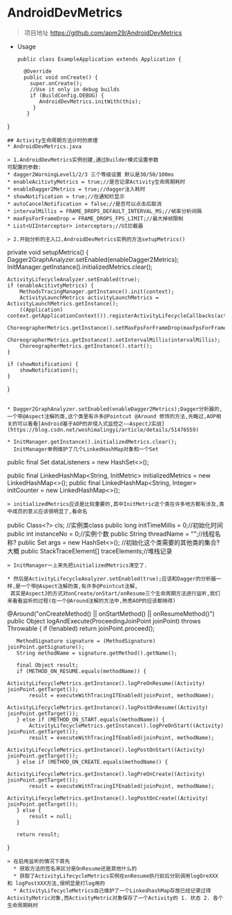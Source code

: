 # AndroidDevMetrics
> 项目地址  <href>https://github.com/apm29/AndroidDevMetrics</href>

* Usage

  ```
  public class ExampleApplication extends Application {

    @Override
    public void onCreate() {
      super.onCreate();
      //Use it only in debug builds
      if (BuildConfig.DEBUG) {
         AndroidDevMetrics.initWith(this);
       }
     }
 }
 ```
## Activity生命周期方法计时的原理
* AndroidDevMetrics.java

> 1.AndroidDevMetrics实例创建,通过Builder模式设置参数
可配置的参数:
* dagger2WarningLevel1/2/3 三个等级设置 默认是30/50/100ms
* enableAcitivtyMetrics = true;//是否记录Activity生命周期耗时
* enableDagger2Metrics = true;//dagger注入耗时
* showNotification = true;//在通知栏显示
* autoCancelNotification = false;//是否可以点击后取消
* intervalMillis = FRAME_DROPS_DEFAULT_INTERVAL_MS;//帧率分析间隔
* maxFpsForFrameDrop = FRAME_DROPS_FPS_LIMIT;//最大掉帧限制
* List<UIInterceptor> interceptors;//UI拦截器

> 2.开始分析的主入口,AndroidDevMetrics实例的方法setupMetrics()

```
private void setupMetrics() {
    Dagger2GraphAnalyzer.setEnabled(enableDagger2Metrics);
    InitManager.getInstance().initializedMetrics.clear();

    ActivityLifecycleAnalyzer.setEnabled(true);
    if (enableAcitivtyMetrics) {
        MethodsTracingManager.getInstance().init(context);
        ActivityLaunchMetrics activityLaunchMetrics = ActivityLaunchMetrics.getInstance();
        ((Application) context.getApplicationContext()).registerActivityLifecycleCallbacks(activityLaunchMetrics);
        ChoreographerMetrics.getInstance().setMaxFpsForFrameDrop(maxFpsForFrameDrop);
        ChoreographerMetrics.getInstance().setIntervalMillis(intervalMillis);
        ChoreographerMetrics.getInstance().start();
    }

    if (showNotification) {
        showNotification();
    }
}
```

* Dagger2GraphAnalyzer.setEnabled(enableDagger2Metrics);Dagger分析器的,一个带@Aspect注解的类,这个类里有许多@Pointcut @Around 修饰的方法,先略过,AOP相关的可以看看[Android基于AOP的非侵入式监控之——AspectJ实战](https://blog.csdn.net/woshimalingyi/article/details/51476559)

* InitManager.getInstance().initializedMetrics.clear();
  InitManager单例维护了几个LinkedHashMap对象和一个Set

```
  public final Set<OnMetricsDataListener> dataListeners = new HashSet<>();

  public final LinkedHashMap<String, InitMetric> initializedMetrics = new LinkedHashMap<>();
  public final LinkedHashMap<String, Integer> initCounter = new LinkedHashMap<>();
```
> initializedMetrics应该是比较重要的,其中InitMetric这个类在许多地方都有涉及,类中成员的意义应该很明显了,看命名
```
   public Class<?> cls; //实例类class
   public long initTimeMillis = 0;//初始化时间
   public int instanceNo = 0;//实例个数
   public String threadName = "";//线程名称?
   public Set<InitMetric> args = new HashSet<>(); //初始化这个类需要的其他类的集合? 大概
   public StackTraceElement[] traceElements;//堆栈记录
```
> InitManager一上来先把initializedMetrics清空了.

* 然后是ActivityLifecycleAnalyzer.setEnabled(true);应该和Dagger的分析器一样,是一个带@Aspect注解的类,有许多@Pointcut注解,
 其实是AspectJ的方式对onCreate/onStart/onResume三个生命周期方法进行监听,我们来看看监听的过程(在一个@Around注解的方法中,熟悉AOP的应该都晓得)
 ```
 @Around("onCreateMethod() || onStartMethod() || onResumeMethod()")
   public Object logAndExecute(ProceedingJoinPoint joinPoint) throws Throwable {
       if (!enabled) return joinPoint.proceed();

       MethodSignature signature = (MethodSignature) joinPoint.getSignature();
       String methodName = signature.getMethod().getName();

       final Object result;
       if (METHOD_ON_RESUME.equals(methodName)) {
           ActivityLifecycleMetrics.getInstance().logPreOnResume((Activity) joinPoint.getTarget());
           result = executeWithTracingIfEnabled(joinPoint, methodName);
           ActivityLifecycleMetrics.getInstance().logPostOnResume((Activity) joinPoint.getTarget());
       } else if (METHOD_ON_START.equals(methodName)) {
           ActivityLifecycleMetrics.getInstance().logPreOnStart((Activity) joinPoint.getTarget());
           result = executeWithTracingIfEnabled(joinPoint, methodName);
           ActivityLifecycleMetrics.getInstance().logPostOnStart((Activity) joinPoint.getTarget());
       } else if (METHOD_ON_CREATE.equals(methodName)) {
           ActivityLifecycleMetrics.getInstance().logPreOnCreate((Activity) joinPoint.getTarget());
           result = executeWithTracingIfEnabled(joinPoint, methodName);
           ActivityLifecycleMetrics.getInstance().logPostOnCreate((Activity) joinPoint.getTarget());
       } else {
           result = null;
       }

       return result;
   }
```
> 在启用监听的情况下首先
  * 获取方法的签名来区分是OnResume还是其他什么的
  * 获取了ActivityLifecycleMetrics实例在onResume执行前后分别调用logOreXXX 和 logPostXXX方法,很明显是打log用的
  * ActivityLifecycleMetrics自己维护了一个LinkedhashMap存放已经记录过得ActivityMetric对象,而ActivityMetric对象保存了一个Activity的 1. 状态 2. 各个生命周期耗时
